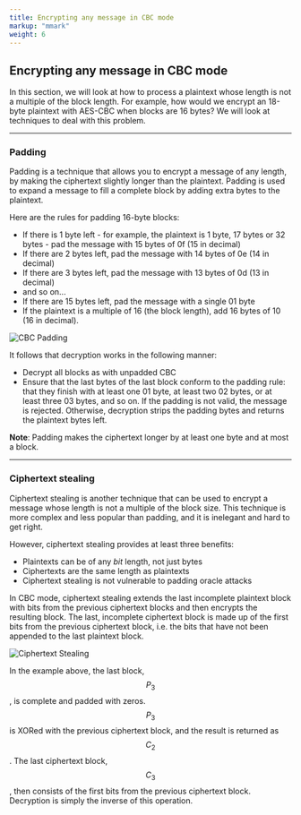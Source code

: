 ```yaml
---
title: Encrypting any message in CBC mode
markup: "mmark"
weight: 6
---
```


## Encrypting any message in CBC mode
In this section, we will look at how to process a plaintext whose length is not a multiple of the block length. For example, how would we encrypt an 18-byte plaintext with AES-CBC when blocks are 16 bytes? We will look at techniques to deal with this problem.

-----

### Padding
Padding is a technique that allows you to encrypt a message of any length, by making the ciphertext slightly longer than the plaintext. Padding is used to expand a message to fill a complete block by adding extra bytes to the plaintext.

Here are the rules for padding 16-byte blocks:
- If there is 1 byte left - for example, the plaintext is 1 byte, 17 bytes or 32 bytes - pad the message with 15 bytes of 0f (15 in decimal)
- If there are 2 bytes left, pad the message with 14 bytes of 0e (14 in decimal)
- If there are 3 bytes left, pad the message with 13 bytes of 0d (13 in decimal)
- and so on...
- If there are 15 bytes left, pad the message with a single 01 byte
- If the plaintext is a multiple of 16 (the block length), add 16 bytes of 10 (16 in decimal).

![CBC Padding](/docs/figures/cbc-padding.png)

It follows that decryption works in the following manner:
- Decrypt all blocks as with unpadded CBC
- Ensure that the last bytes of the last block conform to the padding rule: that they finish with at least one 01 byte, at least two 02 bytes, or at least three 03 bytes, and so on. If the padding is not valid, the message is rejected. Otherwise, decryption strips the padding bytes and returns the plaintext bytes left.

**Note**: Padding makes the ciphertext longer by at least one byte and at most a block.

-----

### Ciphertext stealing
Ciphertext stealing is another technique that can be used to encrypt a message whose length is not a multiple of the block size. This technique is more complex and less popular than padding, and it is inelegant and hard to get right.

However, ciphertext stealing provides at least three benefits:
- Plaintexts can be of any *bit* length, not just bytes
- Ciphertexts are the same length as plaintexts
- Ciphertext stealing is not vulnerable to padding oracle attacks

In CBC mode, ciphertext stealing extends the last incomplete plaintext block with bits from the previous ciphertext blocks and then encrypts the resulting block. The last, incomplete ciphertext block is made up of the first bits from the previous ciphertext block, i.e. the bits that have not been appended to the last plaintext block.

![Ciphertext Stealing](/docs/figures/cbc-ciphertext-stealing.png)

In the example above, the last block, $$P_3$$, is complete and padded with zeros. $$P_3$$ is XORed with the previous ciphertext block, and the result is returned as $$C_2$$. The last ciphertext block, $$C_3$$, then consists of the first bits from the previous ciphertext block. Decryption is simply the inverse of this operation.